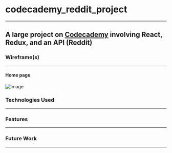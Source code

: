 # codecademy_reddit_project
---
## A large project on [Codecademy](https://www.codecademy.com/learn) involving React, Redux, and an API (Reddit)

### Wireframe(s)
---
#### Home page
![Image](/codecademy_reddit_project/reddit_favs_project_wireframe.jpg)
### Technologies Used
---

### Features
---

### Future Work
---

